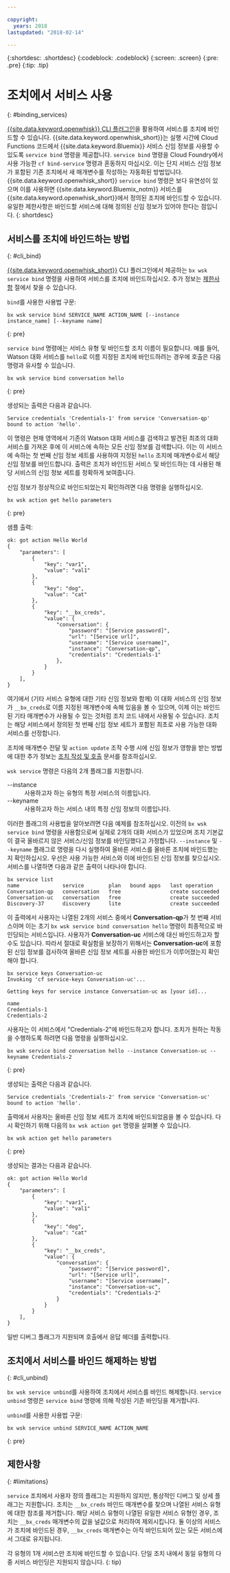 ```yaml
---

copyright:
  years: 2018
lastupdated: "2018-02-14"

---
```


{:shortdesc: .shortdesc}
{:codeblock: .codeblock}
{:screen: .screen}
{:pre: .pre}
{:tip: .tip}

# 조치에서 서비스 사용
{: #binding_services}

[{{site.data.keyword.openwhisk}} CLI 플러그인](./bluemix_cli.html)을 활용하여 서비스를 조치에 바인드할 수 있습니다. {{site.data.keyword.openwhisk_short}}는 실행 시간에 Cloud Functions 코드에서 {{site.data.keyword.Bluemix}} 서비스 신임 정보를 사용할 수 있도록 `service bind` 명령을 제공합니다. `service bind` 명령을 Cloud Foundry에서 사용 가능한 `cf bind-service` 명령과 혼동하지 마십시오. 이는 단지 서비스 신임 정보가 포함된 기존 조치에서 새 매개변수를 작성하는 자동화된 방법입니다. {{site.data.keyword.openwhisk_short}} `service bind` 명령은 보다 유연성이 있으며 이를 사용하면 {{site.data.keyword.Bluemix_notm}} 서비스를 {{site.data.keyword.openwhisk_short}}에서 정의된 조치에 바인드할 수 있습니다. 유일한 제한사항은 바인드할 서비스에 대해 정의된 신임 정보가 있어야 한다는 점입니다.
{: shortdesc}

## 서비스를 조치에 바인드하는 방법
{: #cli_bind}

[{{site.data.keyword.openwhisk_short}}](./bluemix_cli.html) CLI 플러그인에서 제공하는 `bx wsk service bind` 명령을 사용하여 서비스를 조치에 바인드하십시오. 추가 정보는 [제한사항](./binding_services.html#limitations) 절에서 찾을 수 있습니다. 

`bind`를 사용한 사용법 구문:
```
bx wsk service bind SERVICE_NAME ACTION_NAME [--instance instance_name] [--keyname name]
```
{: pre}

`service bind` 명령에는 서비스 유형 및 바인드할 조치 이름이 필요합니다. 예를 들어, Watson 대화 서비스를 `hello`로 이름 지정된 조치에 바인드하려는 경우에 호출은 다음 명령과 유사할 수 있습니다. 
```
bx wsk service bind conversation hello
```
{: pre}

생성되는 출력은 다음과 같습니다. 
``` 
Service credentials 'Credentials-1' from service 'Conversation-qp' bound to action 'hello'.
```

이 명령은 현재 영역에서 기존의 Watson 대화 서비스를 검색하고 발견된 최초의 대화 서비스를 가져온 후에 이 서비스에 속하는 모든 신임 정보를 검색합니다. 이는 이 서비스에 속하는 첫 번째 신임 정보 세트를 사용하여 지정된 `hello` 조치에 매개변수로서 해당 신임 정보를 바인드합니다. 출력은 조치가 바인드된 서비스 및 바인드하는 데 사용된 해당 서비스의 신임 정보 세트를 정확하게 보여줍니다. 

신임 정보가 정상적으로 바인드되었는지 확인하려면 다음 명령을 실행하십시오. 
```
bx wsk action get hello parameters
```
{: pre}

샘플 출력:
```
ok: got action Hello World
{
    "parameters": [
        {
            "key": "var1",
            "value": "val1"
        },
        {
            "key": "dog",
            "value": "cat"
        },
        {
            "key": "__bx_creds",
            "value": {
                "conversation": {
                    "password": "[Service password]",
                    "url": "[Service url]",
                    "username": "[Service username]",
                    "instance": "Conversation-qp",
                    "credentials": "Credentials-1"
                },
            }
        }
    ],
}
```

여기에서 (기타 서비스 유형에 대한 기타 신임 정보와 함께) 이 대화 서비스의 신임 정보가 `__bx_creds`로 이름 지정된 매개변수에 속해 있음을 볼 수 있으며, 이제 이는 바인드된 기타 매개변수가 사용될 수 있는 것처럼 조치 코드 내에서 사용될 수 있습니다. 조치는 해당 서비스에서 정의된 첫 번째 신임 정보 세트가 포함된 최초로 사용 가능한 대화 서비스를 선정합니다.  

조치에 매개변수 전달 및 `action update` 조작 수행 시에 신임 정보가 영향을 받는 방법에 대한 추가 정보는 [조치 작성 및 호출](openwhisk_actions.html#openwhisk_pass_params) 문서를 참조하십시오. 

`wsk service` 명령은 다음의 2개 플래그를 지원합니다. 

<dl>
    <dt>--instance</dt>
    <dd>사용하고자 하는 유형의 특정 서비스의 이름입니다. </dd>
    <dt>--keyname</dt>
    <dd>사용하고자 하는 서비스 내의 특정 신임 정보의 이름입니다. </dd>
</dl>

이러한 플래그의 사용법을 알아보려면 다음 예제를 참조하십시오. 이전의 `bx wsk service bind` 명령을 사용함으로써 실제로 2개의 대화 서비스가 있었으며 조치 기본값이 결국 올바르지 않은 서비스/신임 정보를 바인딩했다고 가정합니다. `--instance` 및 `--keyname` 플래그로 명령을 다시 실행하여 올바른 서비스를 올바른 조치에 바인드했는지 확인하십시오. 우선은 사용 가능한 서비스와 이에 바인드된 신임 정보를 찾으십시오. 서비스를 나열하면 다음과 같은 출력이 나타나야 합니다. 

```
bx service list
name              service        plan   bound apps   last operation
Conversation-qp   conversation   free                create succeeded
Conversation-uc   conversation   free                create succeeded
Discovery-37      discovery      lite                create succeeded
```

이 출력에서 사용자는 나열된 2개의 서비스 중에서 **Conversation-qp**가 첫 번째 서비스이며 이는 초기 `bx wsk service bind conversation hello` 명령이 최종적으로 바인딩되는 서비스입니다. 사용자가 **Conversation-uc** 서비스에 대신 바인드하고자 할 수도 있습니다. 따라서 절대로 확실함을 보장하기 위해서는 **Conversation-uc**에 포함된 신임 정보를 검사하여 올바른 신임 정보 세트를 사용한 바인드가 이루어졌는지 확인해야 합니다. 

```
bx service keys Conversation-uc
Invoking 'cf service-keys Conversation-uc'...

Getting keys for service instance Conversation-uc as [your id]...

name
Credentials-1
Credentials-2
```

사용자는 이 서비스에서 "Credentials-2"에 바인드하고자 합니다. 조치가 원하는 작동을 수행하도록 하려면 다음 명령을 실행하십시오. 
```
bx wsk service bind conversation hello --instance Conversation-uc --keyname Credentials-2
```
{: pre}

생성되는 출력은 다음과 같습니다. 
```
Service credentials 'Credentials-2' from service 'Conversation-uc' bound to action 'hello'.
```

출력에서 사용자는 올바른 신임 정보 세트가 조치에 바인드되었음을 볼 수 있습니다. 다시 확인하기 위해 다음의 `bx wsk action get` 명령을 살펴볼 수 있습니다. 
```
bx wsk action get hello parameters
```
{: pre}

생성되는 결과는 다음과 같습니다. 
```
ok: got action Hello World
{
    "parameters": [
        {
            "key": "var1",
            "value": "val1"
        },
        {
            "key": "dog",
            "value": "cat"
        },
        {
            "key": "__bx_creds",
            "value": {
                "conversation": {
                    "password": "[Service password]",
                    "url": "[Service url]",
                    "username": "[Service username]",
                    "instance": "Conversation-uc",
                    "credentials": "Credentials-2"
                }
            }
        }
    ],
}
```

일반 디버그 플래그가 지원되며 호출에서 응답 헤더를 출력합니다. 

## 조치에서 서비스를 바인드 해제하는 방법
{: #cli_unbind}

`bx wsk service unbind`를 사용하여 조치에서 서비스를 바인드 해제합니다. `service unbind` 명령은 `service bind` 명령에 의해 작성된 기존 바인딩을 제거합니다. 

`unbind`를 사용한 사용법 구문:
```
bx wsk service unbind SERVICE_NAME ACTION_NAME
```
{: pre}

## 제한사항
{: #limitations}

`service` 조치에서 사용자 정의 플래그는 지원하지 않지만, 통상적인 디버그 및 상세 플래그는 지원합니다. 조치는 `__bx_creds` 바인드 매개변수를 찾으며 나열된 서비스 유형에 대한 참조를 제거합니다. 해당 서비스 유형이 나열된 유일한 서비스 유형인 경우, 조치는 `__bx_creds` 매개변수의 값을 널값으로 처리하여 제외시킵니다. 둘 이상의 서비스가 조치에 바인드된 경우, `__bx_creds` 매개변수는 아직 바인드되어 있는 모든 서비스에서 그대로 유지됩니다. 

각 유형의 1개 서비스만 조치에 바인드할 수 있습니다. 단일 조치 내에서 동일 유형의 다중 서비스 바인딩은 지원되지 않습니다.
{: tip}


